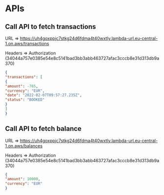 # APIs

## Call API to fetch transactions

URL => https://uh4goxppjc7stkg24d6fdma4t40wxtly.lambda-url.eu-central-1.on.aws/transactions  

Headers => Authorization (34044a757e0385e54e8c5141bad3bb3abb463727afac3cccb8e31d313db9a370)

```json
{
"transactions": [
{
"amount": -765,
"currency": "EUR",
"date": "2022-02-07T09:57:27.235Z",
"status": "BOOKED"
}
]
}
```

## Call API to fetch balance

URL => https://uh4goxppjc7stkg24d6fdma4t40wxtly.lambda-url.eu-central-1.on.aws/balances  

Headers => Authorization (34044a757e0385e54e8c5141bad3bb3abb463727afac3cccb8e31d313db9a370)

```json
{
"amount": 10000,
"currency": "EUR"
}
```